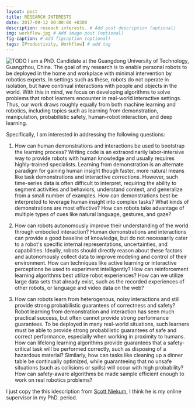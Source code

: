 ```yaml
---
layout: post
title: RESEARCH INTERESTS
date: 2017-09-12 00:00:00 +0300
description: reseach interests. # Add post description (optional)
img: workflow.jpg # Add image post (optional)
fig-caption: # Add figcaption (optional)
tags: [Productivity, Workflow] # add tag
---
```

![TODO]({{site.baseurl}}/assets/img/me_in_front_of_baxter.jpg)
I am a PhD. Candidate at the Guangdong University of Technology, Guangzhou, China. The goal of my research is to enable personal robots to be deployed in the home and workplace with minimal intervention by robotics experts. In settings such as these, robots do not operate in isolation, but have continual interactions with people and objects in the world. With this in mind, we focus on developing algorithms to solve problems that robot learners encounter in real-world interactive settings. Thus, our work draws roughly equally from both machine learning and robotics, including topics such as learning from demonstration, manipulation, probabilistic safety, human-robot interaction, and deep learning.

Specifically, I am interested in addressing the following questions:

1. How can human demonstrations and interactions be used to bootstrap the learning process? 
Writing code is an extraordinarily labor-intersive way to provide robots with human knowledge and usually requires highly-trained specialists. Learning from demonstration is an alternate paradigm for gaining human insight though faster, more natural means like task demonstrations and interactive corrections. However, such time-series data is often difficult to interpret, requiring the ability to segment activities and behaviors, understand context, and generalize from a small number of examples. How can demonstrations best be interpreted to leverage human insight into complex tasks? What kinds of demonstrations are most effective? How can robots take advantage of multiple types of cues like natural language, gestures, and gaze?

2. How can robots autonomously improve their understanding of the world through embodied interaction? 
Human demonstrations and interactions can provide a good baseline of knowledge, but do not necessarily cater to a robot's specific internal representations, uncertainties, and capabilities. Ideally, robots should directly reason about these factors and autonomously collect data to improve modeling and control of their environment. How can techniques like active learning or interactive perceptions be used to experiment intelligently? How can reinforcement learning algorithms best utilize robot experiences? How can we utilize large data sets that already exist, such as the recorded experiences of other robots, or language and video data on the web?

3. How can robots learn from heterogenous, noisy interactions and still provide strong probabilistic guarantees of correctness and safety? 
Robot learning from demonstration and interaction has seen much practical success, but often cannot provide strong performance guarantees. To be deployed in many real-world situations, such learners must be able to provide strong probabilistic guarantees of safe and correct performance, especially when working in proximity to humans. How can lifelong learning algorithms provide guarantees that a safety-critical task will be performed correctly, such as disposing of a hazardous material? Similarly, how can tasks like cleaning up a dinner table be continually optimized, while guaranteeing that no unsafe situations (such as collisions or spills) will occur with high probability? How can safety-aware algorithms be made sample efficient enough to work on real robotics problems?

I just copy the this idescription from [Scott Niekum](http://www.cs.utexas.edu/~sniekum/research.php), I think he is my online supervisor in my PhD. period. 
